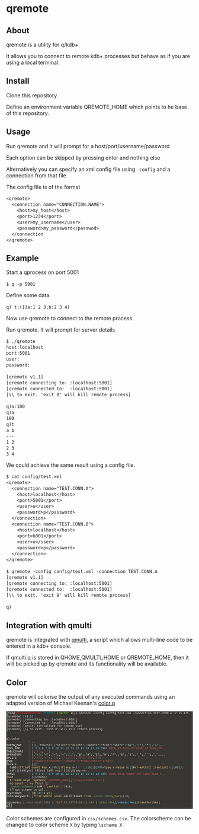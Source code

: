 # qremote
## About
qremote is a utility for q/kdb+

It allows you to connect to remote kdb+ processes but behave as if you are using a local terminal.

## Install
Clone this repository.

Define an environment variable QREMOTE_HOME which points to he base of this repository.

## Usage 
Run qremote and it will prompt for a host/port/username/password

Each option can be skipped by pressing enter and nothing else

Alternatively you can specify an xml config file using `-config` and a connection from that file

The config file is of the format

    <qremote>
      <connection name="CONNECTION.NAME">
        <host>my_host</host>
        <port>1234</port>
        <user>my_username</user>
        <password>my_password</passwod>
      </connection
    </qremote>

## Example
Start a qprocess on port 5001

`$ q -p 5001`

Define some data

`q) t:([]a:1 2 3;b:2 3 4)`

Now use qremote to connect to the remote process

Run qremote. It will prompt for server details
	
	$ ./qremote
	host:localhost
	port:5001
	user:
	password:
	
	[qremote v1.1]
	[qremote connecting to: :localhost:5001]
	[qremote connected to:  :localhost:5001]
	[\\ to exit. 'exit 0' will kill remote process]

	q)a:100	
	q)a
	100
	q)t
	a b
	---
	1 2
	2 3
	3 4

We could achieve the same result using a config file.

    $ cat config/test.xml
    <qremote> 
      <connection name="TEST.CONN.A">
        <host>localhost</host>
        <port>5001</port>
        <user>u</user>
        <password>p</password>
      </connection>
      <connection name="TEST.CONN.B">
        <host>localhost</host>
        <port>6001</port>
        <user>u</user>
        <password>p</password>
      </connection>  
    </qremote>

    $ qremote -config config/test.xml -connection TEST.CONN.A
    [qremote v1.1]
    [qremote connecting to: :localhost:5001]
    [qremote connected to:  :localhost:5001]
    [\\ to exit. 'exit 0' will kill remote process]

    q)

## Integration with qmulti
qremote is integrated with [qmulti](https://github.com/t-martin/qmulti), a script which allows multi-line code to be entered in a kdb+ console. 

If qmulti.q is stored in QHOME,QMULTI_HOME or QREMOTE_HOME, then it will be picked up by qremote and its functionality will be available.

## Color
qremote will colorise the output of any executed commands using an adapted version of Michael Keenan's [color.q](https://github.com/mkeenan-kdb/color)

![alt text](img/qremote-color.PNG?raw=true)

Color schemes are configured in `csv/schemes.csv`. The colorscheme can be changed to color scheme `X` by typing `\scheme X`
